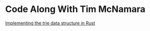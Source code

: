 # Code Along With Tim McNamara

[Implementing the trie data structure in Rust](https://www.youtube.com/watch?v=f9B87LA86g0)
